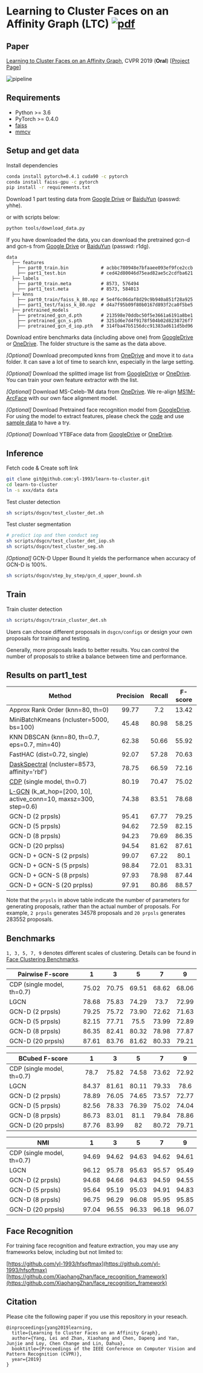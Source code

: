 # Learning to Cluster Faces on an Affinity Graph (LTC) [![pdf](https://img.shields.io/badge/Arxiv-pdf-orange.svg?style=flat)](https://arxiv.org/abs/1904.02749)

## Paper
[Learning to Cluster Faces on an Affinity Graph](https://arxiv.org/abs/1904.02749), CVPR 2019 (**Oral**) [[Project Page](http://yanglei.me/project/ltc)]

![pipeline](http://yanglei.me/project/ltc/imgs/pipeline.png)


## Requirements
* Python >= 3.6
* PyTorch >= 0.4.0
* [faiss](https://github.com/facebookresearch/faiss)
* [mmcv](https://github.com/open-mmlab/mmcv)


## Setup and get data

Install dependencies
```bash
conda install pytorch=0.4.1 cuda90 -c pytorch
conda install faiss-gpu -c pytorch
pip install -r requirements.txt
```

Download 1 part testing data from
[Google Drive](https://drive.google.com/file/d/1npu8Ma9BZDp4Z18ARkitwP0OozAy__aG/view?usp=sharing) or
[BaiduYun](https://pan.baidu.com/s/1LFuUCCw8aH27BH5IHDexEw) (passwd: yhhe).

or with scripts below:
```bash
python tools/download_data.py
```

If you have downloaded the data, you can download the pretrained gcn-d and gcn-s from
[Google Drive](https://drive.google.com/file/d/1yC2FIAKSSJIgMYvOZy3aT4I3cyatAyQx/view?usp=sharing) or
[BaiduYun](https://pan.baidu.com/s/1_owuUxPG-sjCoVhjXWCMQw) (passwd: r1dg).

```
data
  ├── features
    ├── part0_train.bin            # acbbc780948e7bfaaee093ef9fce2ccb
    ├── part1_test.bin             # ced42d80046d75ead82ae5c2cdfba621
  ├── labels
    ├── part0_train.meta           # 8573, 576494
    ├── part1_test.meta            # 8573, 584013
  ├── knns
    ├── part0_train/faiss_k_80.npz # 5e4f6c06daf8d29c9b940a851f28a925
    ├── part1_test/faiss_k_80.npz  # d4a7f95b09f80b0167d893f2ca0f5be5
  ├── pretrained_models
    ├── pretrained_gcn_d.pth       # 213598e70ddbc50f5e3661a6191a8be1
    ├── pretrained_gcn_s.pth       # 3251d6e7d4f9178f504b02d8238726f7
    ├── pretrained_gcn_d_iop.pth   # 314fba47b5156dcc91383ad611d5bd96
```

Download entire benchmarks data (including above one) from
[GoogleDrive](https://drive.google.com/file/d/10boLBiYq-6wKC_N_71unlMyNrimRjpVa/view?usp=sharing) or
[OneDrive](https://mycuhk-my.sharepoint.com/:u:/g/personal/1155095455_link_cuhk_edu_hk/Ef588F6OV4ZMqqN85Nf-Pv8BcDzSo7DgSG042TA2E4-4CQ?e=ev2Wfl).
The folder structure is the same as the data above.

*[Optional]* Download precomputed knns from
[OneDrive](https://mycuhk-my.sharepoint.com/:u:/g/personal/1155095455_link_cuhk_edu_hk/ES_cbfT-m_hEqSTdmBSySEIBGN664NsSamq3-9C4b7yQow?e=qMA36g)
and move it to `data` folder.
It can save a lot of time to search knn, especially in the large setting.

*[Optional]* Download the splitted image list from
[GoogleDrive](https://drive.google.com/file/d/1kurPWh6dm3dWQOLqUAeE-fxHrdnjaULB/view?usp=sharing) or
[OneDrive](https://mycuhk-my.sharepoint.com/:u:/g/personal/1155095455_link_cuhk_edu_hk/ET7lHxOXSjtDiMsgqzLK9LgBi_QW0WVzgZdv2UBzE1Bgzg?e=jZ7kCS).
You can train your own feature extractor with the list.

*[Optional]* Download MS-Celeb-1M data from
[OneDrive](https://mycuhk-my.sharepoint.com/:f:/g/personal/1155095455_link_cuhk_edu_hk/ErY9MmAhmlZMvO9y9SagNOcBISISEdzBfJshn-poD84QPQ?e=PRRpBe).
We re-align [MS1M-ArcFace](https://www.dropbox.com/s/wpx6tqjf0y5mf6r/faces_ms1m-refine-v2_112x112.zip?dl=0) with our own face alignment model.

*[Optional]* Download Pretrained face recognition model from
[GoogleDrive](https://drive.google.com/open?id=1eKsh7x-RUIHhIJ1R9AlUjsJdsdbh2qim).
For using the model to extract features, please check the [code](https://github.com/yl-1993/hfsoftmax/tree/ltc)
and use [sample data](https://drive.google.com/open?id=1VkZWZmBnaQlTaTNQSQXe-8q8Z8pNuI-D) to have a try.

*[Optional]* Download YTBFace data from
[GoogleDrive](https://drive.google.com/file/d/1hg3PQTOwyduLVyfgJ7qrN52o9QE35XM4/view?usp=sharing) or
[OneDrive](https://mycuhk-my.sharepoint.com/:u:/g/personal/1155095455_link_cuhk_edu_hk/EU7mfU9F6C9AtZ8SV7kM0yAB0MLx9rzh4nD4kT5_AHXGxg?e=O6Fik9).


## Inference

Fetch code & Create soft link
```bash
git clone git@github.com:yl-1993/learn-to-cluster.git
cd learn-to-cluster
ln -s xxx/data data
```

Test cluster detection
```bash
sh scripts/dsgcn/test_cluster_det.sh
```

Test cluster segmentation
```bash
# predict iop and then conduct seg
sh scripts/dsgcn/test_cluster_det_iop.sh
sh scripts/dsgcn/test_cluster_seg.sh
```

*[Optional]* GCN-D Upper Bound
It yields the performance when accuracy of GCN-D is 100%.
```bash
sh scripts/dsgcn/step_by_step/gcn_d_upper_bound.sh
```

## Train

Train cluster detection
```bash
sh scripts/dsgcn/train_cluster_det.sh
```
Users can choose different proposals in `dsgcn/configs` or design your own proposals for training and testing.

Generally, more proposals leads to better results.
You can control the number of proposals to strike a balance between time and performance.


## Results on part1_test

| Method | Precision | Recall | F-score |
| ------ |:---------:|:------:|:-------:|
| Approx Rank Order (knn=80, th=0) | 99.77 | 7.2 | 13.42 |
| MiniBatchKmeans (ncluster=5000, bs=100) | 45.48 | 80.98 | 58.25 |
| KNN DBSCAN (knn=80, th=0.7, eps=0.7, min=40) | 62.38 | 50.66 | 55.92 |
| FastHAC (dist=0.72, single) | 92.07 | 57.28 | 70.63 |
| [DaskSpectral](https://ml.dask.org/clustering.html#spectral-clustering) (ncluster=8573, affinity='rbf') | 78.75 | 66.59 | 72.16 |
| [CDP](https://github.com/XiaohangZhan/cdp) (single model, th=0.7)  | 80.19 | 70.47 | 75.02 |
| [L-GCN](https://github.com/Zhongdao/gcn_clustering) (k_at_hop=[200, 10], active_conn=10, maxsz=300, step=0.6)  | 74.38 | 83.51 | 78.68 |
| GCN-D (2 prpsls) | 95.41 | 67.77 | 79.25 |
| GCN-D (5 prpsls) | 94.62 | 72.59 | 82.15 |
| GCN-D (8 prpsls) | 94.23 | 79.69 | 86.35 |
| GCN-D (20 prplss) | 94.54 | 81.62 | 87.61 |
| GCN-D + GCN-S (2 prpsls) | 99.07 | 67.22 | 80.1 |
| GCN-D + GCN-S (5 prpsls) | 98.84 | 72.01 | 83.31 |
| GCN-D + GCN-S (8 prpsls) | 97.93 | 78.98 | 87.44 |
| GCN-D + GCN-S (20 prplss) | 97.91 | 80.86 | 88.57 |

Note that the `prpsls` in above table indicate the number of parameters for generating proposals, rather than the actual number of proposals.
For example, `2 prpsls` generates 34578 proposals and `20 prpsls` generates 283552 proposals.


## Benchmarks

`1, 3, 5, 7, 9` denotes different scales of clustering.
Details can be found in [Face Clustering Benchmarks](https://github.com/yl-1993/learn-to-cluster/wiki/Face-Clustering-Benchmarks).

| Pairwise F-score | 1 | 3 | 5 | 7 | 9 |
| ---------------- |:-:|:-:|:-:|:-:|:-:|
| CDP (single model, th=0.7) | 75.02 | 70.75 | 69.51 | 68.62 | 68.06 |
| LGCN | 78.68 | 75.83 | 74.29 | 73.7 | 72.99 |
| GCN-D (2 prpsls) | 79.25 | 75.72 | 73.90 | 72.62 | 71.63 |
| GCN-D (5 prpsls) | 82.15 | 77.71 | 75.5 | 73.99 | 72.89 |
| GCN-D (8 prpsls) | 86.35 | 82.41 | 80.32 | 78.98 | 77.87 |
| GCN-D (20 prpsls) | 87.61 | 83.76 | 81.62 | 80.33 | 79.21 |

| BCubed F-score | 1 | 3 | 5 | 7 | 9 |
| -------------- |:-:|:-:|:-:|:-:|:-:|
| CDP (single model, th=0.7) | 78.7 | 75.82 | 74.58 | 73.62 | 72.92 |
| LGCN | 84.37 | 81.61 | 80.11 | 79.33 | 78.6 |
| GCN-D (2 prpsls) | 78.89 | 76.05 | 74.65 | 73.57 | 72.77 |
| GCN-D (5 prpsls) | 82.56 | 78.33 | 76.39 | 75.02 | 74.04 |
| GCN-D (8 prpsls) | 86.73 | 83.01 | 81.1 | 79.84 | 78.86 |
| GCN-D (20 prpsls) | 87.76 | 83.99 | 82 | 80.72 | 79.71 |

| NMI | 1 | 3 | 5 | 7 | 9 |
| --- |:-:|:-:|:-:|:-:|:-:|
| CDP (single model, th=0.7) | 94.69 | 94.62 | 94.63 | 94.62 | 94.61 |
| LGCN | 96.12 | 95.78 | 95.63 | 95.57 | 95.49 |
| GCN-D (2 prpsls) | 94.68 | 94.66 | 94.63 | 94.59 | 94.55 |
| GCN-D (5 prpsls) | 95.64 | 95.19 | 95.03 | 94.91 | 94.83 |
| GCN-D (8 prpsls) | 96.75 | 96.29 | 96.08 | 95.95 | 95.85 |
| GCN-D (20 prpsls) | 97.04 | 96.55 | 96.33 | 96.18 | 96.07 |

## Face Recognition

For training face recognition and feature extraction, you may use any frameworks below, including but not limited to:

[https://github.com/yl-1993/hfsoftmax](https://github.com/yl-1993/hfsoftmax)
[https://github.com/XiaohangZhan/face_recognition_framework](https://github.com/XiaohangZhan/face_recognition_framework)


## Citation
Please cite the following paper if you use this repository in your reseach.

```
@inproceedings{yang2019learning,
  title={Learning to Cluster Faces on an Affinity Graph},
  author={Yang, Lei and Zhan, Xiaohang and Chen, Dapeng and Yan, Junjie and Loy, Chen Change and Lin, Dahua},
  booktitle={Proceedings of the IEEE Conference on Computer Vision and Pattern Recognition (CVPR)},
  year={2019}
}
```
